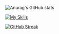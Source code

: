 
![Anurag's GitHub stats](https://github-readme-stats.vercel.app/api?username=EneaAvdullai&count_private=true)

[![My Skills](https://skillicons.dev/icons?i=aws,azure,react,html,javascript,php,mysql,python,C#,C++,arduino,,flutter&perline=5)](https://skillicons.dev)

[![GitHub Streak](https://streak-stats.demolab.com/?user=EneaAvdullai&theme=dark&count_private=true)](https://git.io/streak-stats)

